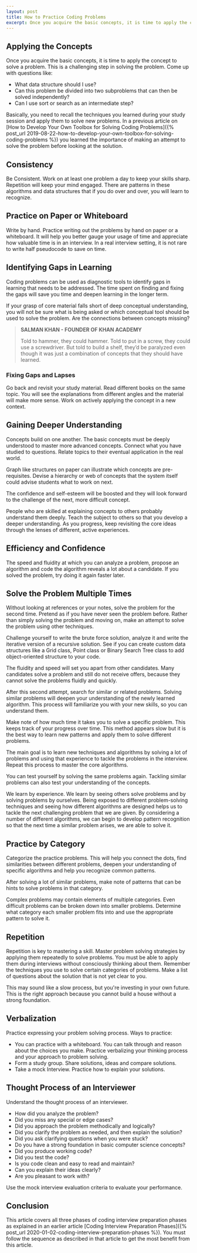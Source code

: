 ```yaml
---
layout: post
title: How to Practice Coding Problems
excerpt: Once you acquire the basic concepts, it is time to apply the concept to solve a problem. This is a challenging step in solving the problem. You will see the right way to go about tacking coding interview problems.
---
```


## Applying the Concepts

Once you acquire the basic concepts, it is time to apply the concept to solve a problem. This is a challenging step in solving the problem. Come up with questions like:

- What data structure should I use?
- Can this problem be divided into two subproblems that can then be solved independently?
- Can I use sort or search as an intermediate step?

Basically, you need to recall the techniques you learned during your study session and apply them to solve new problems. In a previous article on [How to Develop Your Own Toolbox for Solving Coding Problems]({% post_url 2019-08-22-how-to-develop-your-own-toolbox-for-solving-coding-problems %}) you learned the importance of making an attempt to solve the problem before looking at the solution.

## Consistency

Be Consistent. Work on at least one problem a day to keep your skills sharp. Repetition will keep your mind engaged.  There are patterns in these algorithms and data structures that if you do over and over, you will learn to recognize.

## Practice on Paper or Whiteboard

Write by hand. Practice writing out the problems by hand on paper or a whiteboard. It will help you better gauge your usage of time and appreciate how valuable time is in an interview.  In a real interview setting, it is not rare to write half pseudocode to save on time.

## Identifying Gaps in Learning

Coding problems can be used as diag­nostic tools to identify gaps in learning that needs to be addressed. The time spent on finding and fixing the gaps will save you time and deepen learning in the longer term.

If your grasp of core material falls short of deep conceptual understanding, you will not be sure what is being asked or which conceptual tool should be used to solve the problem. Are the connections between concepts missing?

<blockquote class="note">
  <strong>SALMAN KHAN - FOUNDER OF KHAN ACADEMY</strong> 
  <p>
    Told to hammer, they could hammer. Told to put in a screw, they could use a screwdriver. But told to build a shelf, they’d be paralyzed even though it was just a combina­tion of concepts that they should have learned.
  </p>
</blockquote>
                                  
### Fixing Gaps and Lapses

Go back and revisit your study material. Read different books on the same topic. You will see the explanations from different angles and the material will make more sense. Work on actively applying the concept in a new context.

## Gaining Deeper Understanding

Concepts build on one another. The basic concepts must be deeply understood to master more advanced concepts. Connect what you have studied to questions. Relate topics to their eventual appli­cation in the real world.
 
Graph­ like structures on paper can illustrate which concepts are pre­-requisites. Devise a hierarchy or web of concepts that the system itself could advise students what to work on next.

The confi­dence and self-esteem will be boosted and they will look forward to the challenge of the next, more difficult concept.

People who are skilled at explaining concepts to others probably understand them deeply. Teach the subject to others so that you develop a deeper understanding. As you progress, keep revisiting the core ideas through the lenses of different, active experiences.
	 
## Efficiency and Confidence

The speed and fluidity at which you can analyze a problem, propose an algorithm and code the algorithm reveals a lot about a candidate.  If you solved the problem, try doing it again faster later.

## Solve the Problem Multiple Times

Without looking at references or your notes, solve the problem for the second time. Pretend as if you have never seen the problem before. Rather than simply solving the problem and moving on, make an attempt to solve the problem using other techniques.  

Challenge yourself to write the brute force solution, analyze it and write the iterative version of a recursive solution. See if you can create custom data structures like a Grid class, Point class or Binary Search Tree class to add object-oriented structure to your code.  

The fluidity and speed will set you apart from other candidates. Many candidates solve a problem and still do not receive offers, because they cannot solve the problems fluidly and quickly.

After this second attempt, search for similar or related problems. Solving similar problems will deepen your understanding of the newly learned algorithm. This process will familiarize you with your new skills, so you can understand them. 

Make note of how much time it takes you to solve a specific problem. This keeps track of your progress over time. This method appears slow but it is the best way to learn new patterns and apply them to solve different problems.

The main goal is to learn new techniques and algorithms by solving a lot of problems and using that experience to tackle the problems in the interview. Repeat this process to master the core algorithms.

You can test yourself by solving the same problems again. Tackling similar problems can also test your understanding of the concepts.

We learn by experience. We learn by seeing others solve problems and by solving problems by ourselves. Being exposed to different problem-solving techniques and seeing how different algorithms are designed helps us to tackle the next challenging problem that we are given. By considering a number of different algorithms, we can begin to develop pattern recognition so that the next time a similar problem arises, we are able to solve it.

## Practice by Category

Categorize the practice problems. This will help you connect the dots, find similarities between different problems, deepen your understanding of specific algorithms and help you recognize common patterns.

After solving a lot of similar problems, make note of patterns that can be hints to solve problems in that category.

Complex problems may contain elements of multiple categories. Even difficult problems can be broken down into smaller problems. Determine what category each smaller problem fits into and use the appropriate pattern to solve it.

## Repetition

Repetition is key to mastering a skill. Master problem solving strategies by applying them repeatedly to solve problems. You must be able to apply them during interviews without consciously thinking about them. Remember the techniques you use to solve certain categories of problems. Make a list of questions about the solution that is not yet clear to you.

This may sound like a slow process, but you're investing in your own future. This is the right approach because you cannot build a house without a strong foundation.

## Verbalization

Practice expressing your problem solving process. Ways to practice:

- You can practice with a whiteboard. You can talk through and reason about the choices you make. Practice verbalizing your thinking process and your approach to problem solving.
- Form a study group. Share solutions, ideas and compare solutions.
- Take a mock Interview. Practice how to explain your solutions. 

## Thought Process of an Interviewer

Understand the thought process of an interviewer. 

- How did you analyze the problem?
- Did you miss any special or edge cases?
- Did you approach the problem methodically and logically?
- Did you clarify the problem as needed, and then explain the solution?
- Did you ask clarifying questions when you were stuck?
- Do you have a strong foundation in basic computer science concepts?
- Did you produce working code? 
- Did you test the code?
- Is you code clean and easy to read and maintain?
- Can you explain their ideas clearly?
- Are you pleasant to work with?

Use the mock interview evaluation criteria to evaluate your performance.

## Conclusion

This article covers all three phases of coding interview preparation phases as explained in an earlier article [Coding Interview Preparation Phases]({% post_url 2020-01-02-coding-interview-preparation-phases %}). You must follow the sequence as described in that article to get the most benefit from this article.
